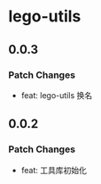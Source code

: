 # lego-utils

## 0.0.3

### Patch Changes

- feat: lego-utils 换名

## 0.0.2

### Patch Changes

- feat: 工具库初始化
